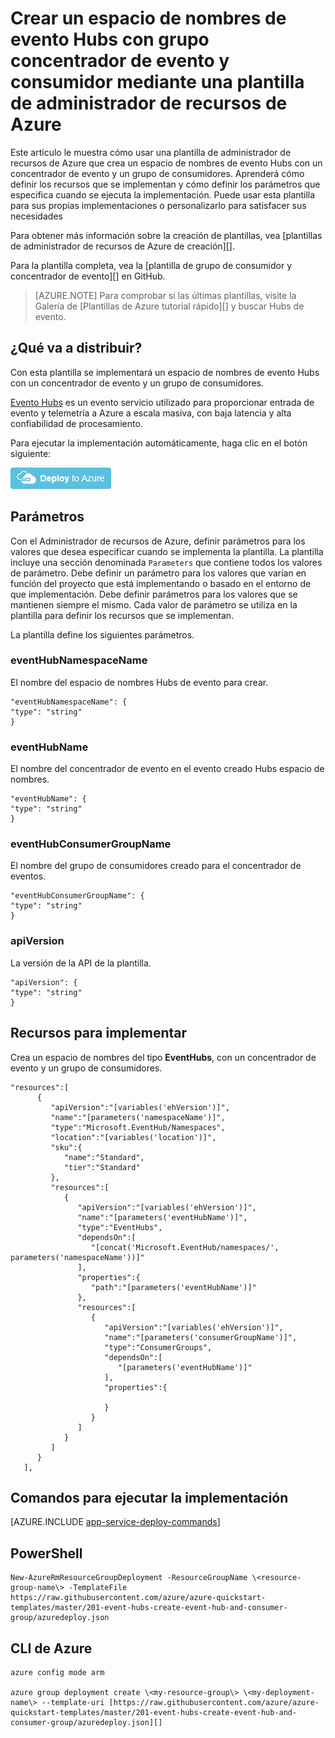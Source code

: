 <properties
    pageTitle="Crear un espacio de nombres de evento Hubs con grupo concentrador de evento y consumidor mediante una plantilla de administrador de recursos de Azure | Microsoft Azure"
    description="Crear un espacio de nombres de evento Hubs con concentrador de evento y un grupo de consumidor con plantilla de administrador de recursos de Azure"
    services="event-hubs"
    documentationCenter=".net"
    authors="sethmanheim"
    manager="timlt"
    editor=""/>

<tags
    ms.service="event-hubs"
    ms.devlang="tbd"
    ms.topic="article"
    ms.tgt_pltfrm="dotnet"
    ms.workload="na"
    ms.date="08/31/2016"
    ms.author="sethm;shvija"/>

# <a name="create-an-event-hubs-namespace-with-event-hub-and-consumer-group-using-an-azure-resource-manager-template"></a>Crear un espacio de nombres de evento Hubs con grupo concentrador de evento y consumidor mediante una plantilla de administrador de recursos de Azure

Este artículo le muestra cómo usar una plantilla de administrador de recursos de Azure que crea un espacio de nombres de evento Hubs con un concentrador de evento y un grupo de consumidores. Aprenderá cómo definir los recursos que se implementan y cómo definir los parámetros que especifica cuando se ejecuta la implementación. Puede usar esta plantilla para sus propias implementaciones o personalizarlo para satisfacer sus necesidades

Para obtener más información sobre la creación de plantillas, vea [plantillas de administrador de recursos de Azure de creación][].

Para la plantilla completa, vea la [plantilla de grupo de consumidor y concentrador de evento][] en GitHub.

>[AZURE.NOTE]
>Para comprobar si las últimas plantillas, visite la Galería de [Plantillas de Azure tutorial rápido][] y buscar Hubs de evento.

## <a name="what-will-you-deploy"></a>¿Qué va a distribuir?

Con esta plantilla se implementará un espacio de nombres de evento Hubs con un concentrador de evento y un grupo de consumidores.

[Evento Hubs](../event-hubs/event-hubs-what-is-event-hubs.md) es un evento servicio utilizado para proporcionar entrada de evento y telemetría a Azure a escala masiva, con baja latencia y alta confiabilidad de procesamiento.

Para ejecutar la implementación automáticamente, haga clic en el botón siguiente:

[![Implementar en Azure](./media/event-hubs-resource-manager-namespace-event-hub/deploybutton.png)](https://portal.azure.com/#create/Microsoft.Template/uri/https%3A%2F%2Fraw.githubusercontent.com%2FAzure%2Fazure-quickstart-templates%2Fmaster%2F201-event-hubs-create-event-hub-and-consumer-group%2Fazuredeploy.json)

## <a name="parameters"></a>Parámetros

Con el Administrador de recursos de Azure, definir parámetros para los valores que desea especificar cuando se implementa la plantilla. La plantilla incluye una sección denominada `Parameters` que contiene todos los valores de parámetro. Debe definir un parámetro para los valores que varían en función del proyecto que está implementando o basado en el entorno de que implementación. Debe definir parámetros para los valores que se mantienen siempre el mismo. Cada valor de parámetro se utiliza en la plantilla para definir los recursos que se implementan.

La plantilla define los siguientes parámetros.

### <a name="eventhubnamespacename"></a>eventHubNamespaceName

El nombre del espacio de nombres Hubs de evento para crear.

```
"eventHubNamespaceName": {
"type": "string"
}
```

### <a name="eventhubname"></a>eventHubName

El nombre del concentrador de evento en el evento creado Hubs espacio de nombres.

```
"eventHubName": {
"type": "string"
}
```

### <a name="eventhubconsumergroupname"></a>eventHubConsumerGroupName

El nombre del grupo de consumidores creado para el concentrador de eventos.

```
"eventHubConsumerGroupName": {
"type": "string"
}
```

### <a name="apiversion"></a>apiVersion

La versión de la API de la plantilla.

```
"apiVersion": {
"type": "string"
}
```

## <a name="resources-to-deploy"></a>Recursos para implementar

Crea un espacio de nombres del tipo **EventHubs**, con un concentrador de evento y un grupo de consumidores.

```
"resources":[  
      {  
         "apiVersion":"[variables('ehVersion')]",
         "name":"[parameters('namespaceName')]",
         "type":"Microsoft.EventHub/Namespaces",
         "location":"[variables('location')]",
         "sku":{  
            "name":"Standard",
            "tier":"Standard"
         },
         "resources":[  
            {  
               "apiVersion":"[variables('ehVersion')]",
               "name":"[parameters('eventHubName')]",
               "type":"EventHubs",
               "dependsOn":[  
                  "[concat('Microsoft.EventHub/namespaces/', parameters('namespaceName'))]"
               ],
               "properties":{  
                  "path":"[parameters('eventHubName')]"
               },
               "resources":[  
                  {  
                     "apiVersion":"[variables('ehVersion')]",
                     "name":"[parameters('consumerGroupName')]",
                     "type":"ConsumerGroups",
                     "dependsOn":[  
                        "[parameters('eventHubName')]"
                     ],
                     "properties":{  

                     }
                  }
               ]
            }
         ]
      }
   ],
```

## <a name="commands-to-run-deployment"></a>Comandos para ejecutar la implementación

[AZURE.INCLUDE [app-service-deploy-commands](../../includes/app-service-deploy-commands.md)]

## <a name="powershell"></a>PowerShell

```
New-AzureRmResourceGroupDeployment -ResourceGroupName \<resource-group-name\> -TemplateFile https://raw.githubusercontent.com/azure/azure-quickstart-templates/master/201-event-hubs-create-event-hub-and-consumer-group/azuredeploy.json
```

## <a name="azure-cli"></a>CLI de Azure

```
azure config mode arm

azure group deployment create \<my-resource-group\> \<my-deployment-name\> --template-uri [https://raw.githubusercontent.com/azure/azure-quickstart-templates/master/201-event-hubs-create-event-hub-and-consumer-group/azuredeploy.json][]
```

[Creación de plantillas de administrador de recursos de Azure]: ../resource-group-authoring-templates.md
[Tutorial rápido Azure plantillas]:  https://azure.microsoft.com/documentation/templates/?term=event+hubs
[Using Azure PowerShell with Azure Resource Manager]: ../powershell-azure-resource-manager.md
[Using the Azure CLI for Mac, Linux, and Windows with Azure Resource Management]: ../xplat-cli-azure-resource-manager.md
[Plantilla de grupo de concentrador y consumidor de evento]: https://github.com/Azure/azure-quickstart-templates/blob/master/201-event-hubs-create-event-hub-and-consumer-group/
